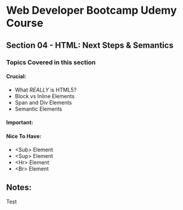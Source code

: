# Web Developer Bootcamp Udemy Course

## Section 04 - HTML: Next Steps & Semantics

### Topics Covered in this section

#### Crucial:
- What *REALLY* is HTML5?
- Block vs Inline Elements
- Span and Div Elements
- Semantic Elements
#### Important:

#### Nice To Have:
- \<Sub> Element
- \<Sup> Element
- \<Hr> Element
- \<Br> Element

## Notes: 

Test